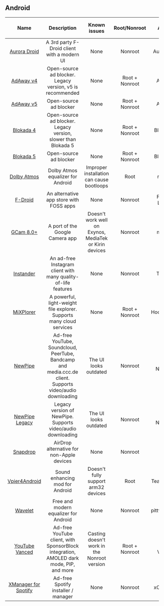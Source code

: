 ## Android

| Name | Description | Known issues | Root/Nonroot | Author | Minimum Android version |
| :---: | :---: | :---: | :---: | :---: | :---: |
| [Aurora Droid](https://f-droid.org/en/packages/com.aurora.adroid/) | A 3rd party F-Droid client with a modern UI | None | Nonroot | AuroraOSS | 5.0+ |
| [AdAway v4](https://adaway.org/) | Open-source ad blocker. Legacy version, v5 is recommended | None | Root + Nonroot | AdAway | 4.1+ |
| [AdAway v5](https://adaway.org/) | Open-source ad blocker | None | Root + Nonroot | AdAway | 8.0+ |
| [Blokada 4](https://blokada.org/) | Open-source ad blocker. Legacy version, slower than Blokada 5 | None | Root + Nonroot | Blocka AB | 5.0+ |
| [Blokada 5](https://blokada.org/) | Open-source ad blocker | None | Root + Nonroot | Blocka AB | 7.0+ |
| [Dolby Atmos](https://github.com/reiryuki/Dolby-Atmos-ZTE-A2019-Pro-Magisk-Module) | Dolby Atmos equalizer for Android | Improper installation can cause bootloops | Root | reiryuki | 9.0+ |
| [F-Droid](https://f-droid.org/) | An alternative app store with FOSS apps | None | Nonroot | F-Droid Limited | 5.1+ |
| [GCam 8.0+](https://www.celsoazevedo.com/files/android/google-camera/) | A port of the Google Camera app | Doesn't work well on Exynos, MediaTek or Kirin devices | Nonroot | multiple | 10.0+ |
| [Instander](https://thedise.me/instander/?setLng=en) | An ad-free Instagram client with many quality-of-life features | None | Nonroot | TheDise | 5.0+ |
| [MiXPlorer](https://forum.xda-developers.com/t/app-2-2-mixplorer-v6-x-released-fully-featured-file-manager.1523691/#post-23109280) | A powerful, light-weight file explorer. Supports many cloud services | None | Root + Nonroot | HootanParsa | 2.2+ | 
| [NewPipe](https://newpipe.net/) | Ad-free YouTube, Soundcloud, PeerTube, Bandcamp and media.ccc.de client. Supports video/audio downloading | The UI looks outdated | Nonroot | Team NewPipe | 4.4+ |
| [NewPipe Legacy](https://newpipe.net/) | Legacy version of NewPipe. Supports video/audio downloading | The UI looks outdated | Nonroot | Team NewPipe | 4.1+ |
| [Snapdrop](https://play.google.com/store/apps/details?id=com.fmsys.snapdrop) | AirDrop alternative for non-Apple devices | None | Nonroot | Didla | 5.0+ |
| [Vpier4Android](https://forum.xda-developers.com/t/app-all-root-solutions-6-0-viper4android-fx-2-7.3774651/) | Sound enhancing mod for Android | Doesn't fully support arm32 devices | Root | Team DeWitt | 6.0+ |
| [Wavelet](https://play.google.com/store/apps/details?id=com.pittvandewitt.wavelet) | Free and modern equalizer for Android | None | Nonroot | pittvandewitt | 9.0+ |
| [YouTube Vanced](https://vancedapp.com/) | Ad-free YouTube client, with SponsorBlock integration, AMOLED dark mode, PIP, and more | Casting doesn't work in the Nonroot version | Root + Nonroot | Team Vanced | 5.0+ |
| [XManager for Spotify](https://github.com/xManager-v2/xManager-Spotify) | Ad-free Spotify installer / manager | None | Nonroot | xC3FFF0E | 5.0+ |
